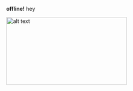 **offline!** hey

<img src="http://url/to/C:\Users\ASUS\Pictures\Screenshots" alt="alt text" width="320" height="180">
